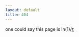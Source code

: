 ```yaml
---
layout: default
title: 404
---
```


one could say this page is ln(1)/[τ][tau]

[tau]:http://tauday.com/
